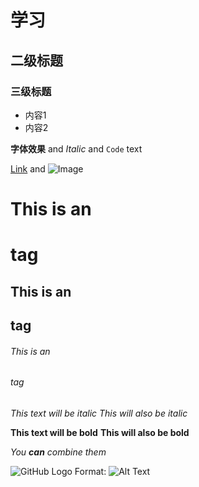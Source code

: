 # 学习
## 二级标题
### 三级标题

- 内容1
- 内容2

**字体效果** and _Italic_ and `Code` text

[Link](http://www.dogedoge.com/favicon/www.google.com.ico) and ![Image](src)


# This is an <h1> tag
## This is an <h2> tag
###### This is an <h6> tag


*This text will be italic*
_This will also be italic_

**This text will be bold**
__This will also be bold__

_You **can** combine them_

![GitHub Logo](/images/https://img.zcool.cn/community/015e875df27006a8012097b317578c.jpg@520w_390h_1c_1e_1o_100sh.jpg)
Format: ![Alt Text](url)
